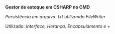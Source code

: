 **Gestor de estoque em CSHARP no CMD**

*Persistência em arquivo .txt utilizando FileWriter*

Utilizado: *Interface, Herança, Encapsulamento e +*





